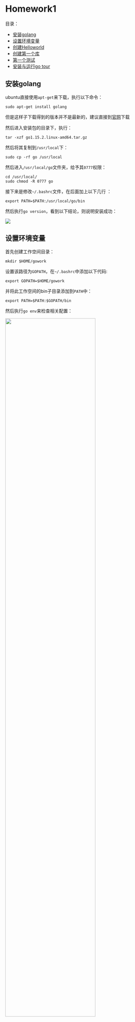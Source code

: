 # Homework1

目录：
* [安装golang](#安装golang) 
* [设置环境变量](#设置环境变量)
* [创建Helloworld](#创建Helloworld)
* [创建第一个库](#创建第一个库)
* [第一个测试](#第一个测试)
* [安装与运行go tour](#安装与运行gotour)

## 安装golang

ubuntu直接使用`apt-get`来下载，执行以下命令：

```
sudo apt-get install golang
```
但是这样子下载得到的版本并不是最新的，建议直接到[官网](https://golang.org/doc/install?download=go1.15.2.linux-amd64.tar.gz)下载

然后进入安装包的目录下，执行：
```
tar -xzf go1.15.2.linux-amd64.tar.gz
```

然后将其复制到`/usr/local`下：
```
sudo cp -rf go /usr/local
```

然后进入`/usr/local/go`文件夹，给予其`0777`权限：
```
cd /usr/local/
sudo chmod -R 0777 go
```

接下来是修改`~/.bashrc`文件，在后面加上以下几行 ：
```
export PATH=$PATH:/usr/local/go/bin
```
然后执行`go version`，看到以下结论，则说明安装成功：

![](./images/1.png)

## 设置环境变量

首先创建工作空间目录：
```
mkdir $HOME/gowork
```

设置该路径为`GOPATH`，在`~/.bashrc`中添加以下代码:
```
export GOPATH=$HOME/gowork
```

并将此工作空间的bin子目录添加到`PATH`中：
```
export PATH=$PATH:$GOPATH/bin
```

然后执行`go env`来检查相关配置：  

<img src="./images/2.png" width=75% height=75%>

## 创建Helloworld

首先创建包路径：
```
mkdir -p $GOPATH/src/github.com/Hide-on-bush2
```

创建第一个程序的目录：
```
mkdir $GOPATH/src/github.com/Hide-on-bush2/hello
```

然后进入相应的目录下，创建一个`hello.go`文件，并编辑该文件如下：
```
package main

import "fmt"

func main() {
	fmt.Printf("Hello, world.\n")
}
```

然后可以用go工具来构建并安装此程序了：
```
go install github.com/Hide-on-bush2/hello
```

然后便可以输入`$GOPATH/bin/hello`来执行：
![](./images/3.png)

## 创建第一个库

创建包目录：
```
mkdir $GOPATH/src/github.com/Hide-on-bush2/stringutil
```

然后在该目录中创建文件`reverse.go`，并编辑文件内容如下：
```
// stringutil 包含有用于处理字符串的工具函数。
package stringutil

// Reverse 将其实参字符串以符文为单位左右反转。
func Reverse(s string) string {
	r := []rune(s)
	for i, j := 0, len(r)-1; i < len(r)/2; i, j = i+1, j-1 {
		r[i], r[j] = r[j], r[i]
	}
	return string(r)
}
```

然后可以用`go build`命令来测试编译：
```
go build github.com/Hide-on-bush2/stringutil
```

然后执行`go install`命令，将包的对象放到工作空间的`pkg`目录中：
```
go install github.com/Hide-on-bush2/stringutil
```

然后修改`hello.go`文件来使用`stringutil`包：
```
package main

import (
	"fmt"

	"github.com/Hide-on-bush2/stringutil"
)

func main() {
	fmt.Printf(stringutil.Reverse("!oG ,olleH"))
}
```

然后执行安装：
```
go install github.com/Hide-on-bush2/hello
```

然后执行`$GOPATH/bin/hello`来运行新的`hello`程序：
![](images/4.png)

## 第一个测试

创建测试文件：
```
touch $GOPATH/src/github.com/Hide-on-bush2/stringutil/reverse_test.go
```

编辑`reverse_test.go`文件如下：
```
package stringutil

import "testing"

func TestReverse(t *testing.T) {
	cases := []struct {
		in, want string
	}{
		{"Hello, world", "dlrow ,olleH"},
		{"Hello, 世界", "界世 ,olleH"},
		{"", ""},
	}
	for _, c := range cases {
		got := Reverse(c.in)
		if got != c.want {
			t.Errorf("Reverse(%q) == %q, want %q", c.in, got, c.want)
		}
	}
}
```

然后执行`go test github.com/Hide-on-bush2/stringutil`来运行该测试：
![](./images/5.png)

## 安装必要的工具和插件

在`vscode`创建一个`test.go`文件，会提示你安装一些插件，点击`install All`会发生错误 ：
<img src="./images/6.png" width=75% height=75%>

只能手动`clone`:  

![](./images/7.png)

然后执行以下命令手动安装：
```
go install golang.org/x/tools/go/buildutil
```

[设置代理](https://learnku.com/go/wikis/38122)，使用国内镜像加速：
```
# 启用 Go Modules 功能
go env -w GO111MODULE=on

# 1. 七牛 CDN
go env -w  GOPROXY=https://goproxy.cn

# 2. 阿里云
go env -w GOPROXY=https://mirrors.aliyun.com/goproxy/

# 3. 官方
go env -w  GOPROXY=https://goproxy.io

```

之后写个脚本`install.sh`来手动安装插件（需要挂VPN）:
```
go get -v github.com/mdempsky/gocode
go get -v github.com/uudashr/gopkgs/v2/cmd/gopkgs
go get -v github.com/ramya-rao-a/go-outline
go get -v github.com/acroca/go-symbols
go get -v golang.org/x/tools/cmd/guru
go get -v golang.org/x/tools/cmd/gorename
go get -v github.com/cweill/gotests/...
go get -v github.com/fatih/gomodifytags
go get -v github.com/josharian/impl
go get -v github.com/davidrjenni/reftools/cmd/fillstruct
go get -v github.com/haya14busa/goplay/cmd/goplay
go get -v github.com/godoctor/godoctor
go get -v github.com/go-delve/delve/cmd/dlv
go get -v github.com/stamblerre/gocode
go get -v github.com/rogpeppe/godef
go get -v github.com/sqs/goreturns
go get -v golang.org/x/lint/golint

```

记得给予它执行权限 ：
```
sudo chmod +x install.sh
```

就可以通过执行`./install.sh`来正常下载了

## 安装与运行gotour

如果是按照以下比较旧的版本来安装：
```
$ go get github.com/Go-zh/tour/gotour
$ gotour
```

会得到以下结果：  

![](./images/8.png)

说明这个是已经过期了的，应该按照[官网](https://learnku.com/go/wikis/38166)来进行下载

下载安装包：
```
go get golang.org/x/tour
```

这时候我们下载得到的安装包放在`$GOPATH/pkg`文件夹下，我们要把它copy到`$GOPATH/src/golang.org/x/tour`，这是因为程序会去读取`$GOPATH/src/golang.org/x/tour`的内容进行渲染：
```
cp -rf $GOPATH/pkg/mod/golang.org/x/tour@v0.0.0-20200508155540-0608babe047d $GOPATH/src/golang.org/x/tour
```

然后再执行`tour`，命令行就会出现以上内容，并且会跳转到`go tour`的页面：
![](./images/9.png)

![](./images/10.png)

